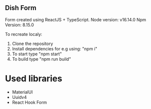 ## Dish Form

Form created using ReactJS + TypeScript.
Node version: v16.14.0
Npm Version: 8.15.0

To recreate localy:

1. Clone the repository
2. Install dependencies for e.g using: "npm i"
3. To start type "npm start"
4. To build type "npm run build"

# Used libraries

- MaterialUI
- Uuidv4
- React Hook Form
